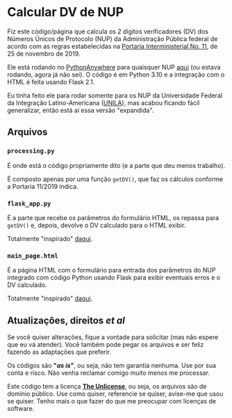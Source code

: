 # Calcular DV de NUP

Fiz este código/página que calcula os 2 dígitos verificadores (DV) dos Números Únicos de Protocolo (NUP) da Administração Pública federal de acordo com as regras estabelecidas na [Portaria Interministerial No. 11](https://www.in.gov.br/web/dou/-/portaria-interministerial-n-11-de-25-de-novembro-de-2019-229645093), de 25 de novembro de 2019.

Ele está rodando no [PythonAnywhere](https://www.pythonanywhere.com/) para quaisquer NUP [aqui](https://mcpinto.pythonanywhere.com/teste) (ou estava rodando, agora já não sei). O código é em Python 3.10 e a integração com o HTML é feita usando Flask 2.1.

Eu tinha feito ele para rodar somente para os NUP da Universidade Federal da Integração Latino-Americana ([UNILA](https://portal.unila.edu.br/)), mas acabou ficando fácil generalizar, então está aí essa versão "expandida".


## Arquivos

### `processing.py`

É onde está o código propriamente dito (e a parte que deu menos trabalho).

É composto apenas por uma função `getDV()`, que faz os cálculos conforme a Portaria 11/2019 indica.

### `flask_app.py`

É a parte que recebe os parâmetros do formulário HTML, os repassa para `getDV()` e, depois, devolve o DV calculado para o HTML exibir.

Totalmente "inspirado" [daqui](https://blog.pythonanywhere.com/169/).


### `main_page.html`

É a página HTML com o formulário para entrada dos parâmetros do NUP integrado com código Python usando Flask para exibir eventuais erros e o DV calculado.

Totalmente "inspirado" [daqui](https://blog.pythonanywhere.com/121/).


## Atualizações, direitos *et al*

Se você quiser alterações, fique a vontade para solicitar (mas não espere que eu vá atender). Você também pode pegar os arquivos e ser feliz fazendo as adaptações que preferir.

Os códigos são **"*as is*"**, ou seja, não tem garantia nenhuma. Use por sua conta e risco. Não venha reclamar comigo muito menos me processar.

Este código tem a licença **[The Unlicense](https://unlicense.org/)**, ou seja, os arquivos são de domínio público. Use como quiser, referencie se quiser, avise-me que usou se quiser. Tenho mais o que fazer do que me preocupar com licenças de software.
